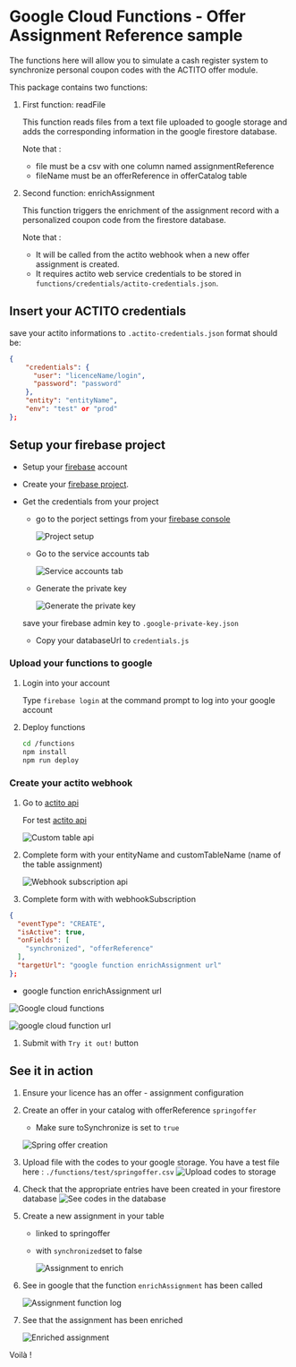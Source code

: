 # Google Cloud Functions - Offer Assignment Reference sample

The functions here will allow you to simulate a cash register system to synchronize personal coupon codes with the ACTITO offer module.

This package contains two functions:

1. First function: readFile

   This function reads files from a text file uploaded to google storage and adds the corresponding information in the google firestore database.

   Note that :

   - file must be a csv with one column named assignmentReference
   - fileName must be an offerReference in offerCatalog table

2. Second function: enrichAssignment

   This function triggers the enrichment of the assignment record with a personalized coupon code from the firestore database.

   Note that :

   - It will be called from the actito webhook when a new offer assignment is created.
   - It requires actito web service credentials to be stored in `functions/credentials/actito-credentials.json`.

## Insert your ACTITO credentials

save your actito informations to `.actito-credentials.json`
format should be:

```json
{
    "credentials": {
      "user": "licenceName/login",
      "password": "password"
    },
    "entity": "entityName",
    "env": "test" or "prod"
};
```

## Setup your firebase project

- Setup your [firebase](https://firebase.google.com) account
- Create your [firebase project](https://firebase.google.com/docs/web/setup).
- Get the credentials from your project

  - go to the porject settings from your [firebase console](https://console.firebase.google.com/)

    ![Project setup](./readme/firebase-project-settings.png)

  - Go to the service accounts tab

    ![Service accounts tab](./readme/service-accounts.png)

  - Generate the private key

    ![Generate the private key](./readme/generate-private-key.png)

  save your firebase admin key to `.google-private-key.json`

  - Copy your databaseUrl to `credentials.js`

### Upload your functions to google

1. Login into your account

   Type `firebase login` at the command prompt to log into your google account

2. Deploy functions

   ```bash
   cd /functions
   npm install
   npm run deploy
   ```

### Create your actito webhook

1. Go to [actito api](https://api.actito.com/ActitoWebServices/doc/)

   For test [actito api](https://test.actito.be/ActitoWebServices/doc/)

   ![Custom table api](./readme/custom-table-api.png)

2. Complete form with your entityName and customTableName (name of the table assignment)

   ![Webhook subscription api](./readme/create-webhook-subscription.png)

3. Complete form with with webhookSubscription

```json
{
  "eventType": "CREATE",
  "isActive": true,
  "onFields": [
    "synchronized", "offerReference"
  ],
  "targetUrl": "google function enrichAssignment url"
};
```

- google function enrichAssignment url

![Google cloud functions](./readme/google-cloud-funcions.png)

![google cloud function url](./readme/google-cloud-function-url.png)

1. Submit with `Try it out!` button

## See it in action

1. Ensure your licence has an offer - assignment configuration

2. Create an offer in your catalog with offerReference `springoffer`

   - Make sure toSynchronize is set to `true`

   ![Spring offer creation](./readme/springoffer-creation.png)

3. Upload file with the codes to your google storage.
   You have a test file here : `./functions/test/springoffer.csv`
   ![Upload codes to storage](./readme/upload-to-storage.png)

4. Check that the appropriate entries have been created in your firestore database
   ![See codes in the database](./readme/assignment-codes-created.png)

5. Create a new assignment in your table

   - linked to springoffer
   - with `synchronized`set to false

     ![Assignment to enrich](./readme/assignment-to-enrich.png)

6. See in google that the function `enrichAssignment` has been called

   ![Assignment function log](./readme/assignment-function-run.png)

7. See that the assignment has been enriched

   ![Enriched assignment](./readme/assignment-enriched.png)

Voilà !
